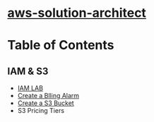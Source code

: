 # [aws-solution-architect](https://aws.amazon.com/certification/certification-prep/)

# Table of Contents

## IAM & S3
  * [IAM LAB](https://github.com/jawad1989/aws-solution-architect/tree/master/IAM%26S3)
  * [Create a Blling Alarm](https://github.com/jawad1989/aws-solution-architect/blob/master/IAM%26S3/Create-Billing-Alaram.md)
  * [Create a S3 Bucket](https://github.com/jawad1989/aws-solution-architect/blob/master/IAM&S3/Create-S3-Bucket.md)
  * S3 Pricing Tiers
  
